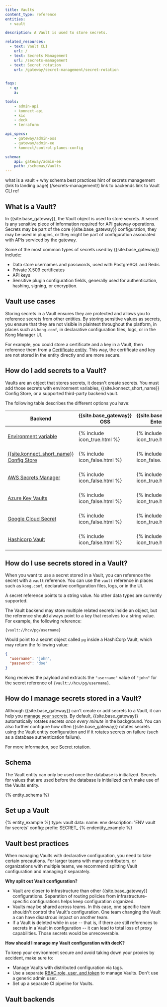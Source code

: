 ```yaml
---
title: Vaults
content_type: reference
entities:
  - vault

description: A Vault is used to store secrets.

related_resources:
  - text: Vault CLI
    url: /
  - text: Secrets Management
    url: /secrets-management
  - text: Secret rotation
    url: /gateway/secret-management/secret-rotation
  

faqs:
  - q: 
    a: 

tools:
    - admin-api
    - konnect-api
    - kic
    - deck
    - terraform

api_specs:
    - gateway/admin-oss
    - gateway/admin-ee
    - konnect/control-planes-config

schema:
    api: gateway/admin-ee
    path: /schemas/Vaults
---
```


what is a vault + why
schema
best practices
hint of secrets management (link to landing page) (/secrets-management/)
link to backends
link to Vault CLI ref

## What is a Vault?
In {{site.base_gateway}}, the Vault object is used to store secrets. A secret is any sensitive piece of information required for API gateway
operations. Secrets may be part of the core {{site.base_gateway}} configuration,
they may be used in plugins, or they might be part of configuration associated
with APIs serviced by the gateway.

Some of the most common types of secrets used by {{site.base_gateway}} include:

* Data store usernames and passwords, used with PostgreSQL and Redis
* Private X.509 certificates
* API keys
* Sensitive plugin configuration fields, generally used for authentication, hashing, signing, or encryption.

## Vault use cases

Storing secrets in a Vault ensures they are protected and allows you to reference secrets from other entities. By storing sensitive values as secrets, you ensure that they are not
visible in plaintext throughout the platform, in places such as `kong.conf`,
in declarative configuration files, logs, or in the Kong Manager UI.

For example, you could store a certificate and a key in a Vault, then reference them from a [Certificate entity](/gateway/entities/certificate/). This way, the certificate and key are not stored in the entity directly and are more secure.

## How do I add secrets to a Vault?

Vaults are an object that stores secrets, it doesn't create secrets. You must add those secrets with environment variables, {{site.konnect_short_name}} Config Store, or a supported third-party backend vault.

The following table describes the different options you have:

| Backend | {{site.base_gateway}} OSS | {{site.base_gateway}} Enterprise | Uses Vault entity | {{site.konnect_short_name}} supported |
|--------|--------------------|----------------|--------------|---------------|
| [Environment variable](/how-to/store-secrets-as-env-variables) | {% include icon_true.html %} | {% include icon_true.html %} | {% include icon_false.html %}| {% include icon_true.html %} |
| [{{site.konnect_short_name}} Config Store](/how-to/store-secrets-in-konnect-config-store) | {% include icon_false.html %}| {% include icon_false.html %}| {% include icon_true.html %} | {% include icon_true.html %}|
| [AWS Secrets Manager](/how-to/configure-aws-secrets-manager-as-a-vault-backend) | {% include icon_false.html %}| {% include icon_true.html %} | {% include icon_true.html %} | {% include icon_true.html %}|
| [Azure Key Vaults](/how-to/configure-azure-key-vaults-as-a-vault-backend) | {% include icon_false.html %} | {% include icon_true.html %}| {% include icon_true.html %}| {% include icon_true.html %}|
| [Google Cloud Secret](/how-to/configure-google-cloud-secret-as-a-vault-backend) | {% include icon_false.html %} | {% include icon_true.html %}| {% include icon_true.html %}| {% include icon_true.html %}|
| [Hashicorp Vault](/how-to/configure-hashicorp-vault-as-a-vault-backend) | {% include icon_false.html %} | {% include icon_true.html %}| {% include icon_true.html %}| {% include icon_true.html %}|


## How do I use secrets stored in a Vault?

When you want to use a secret stored in a Vault, you can reference the secret with a `vault` reference. You can use the `vault` reference in places such as `kong.conf`, declarative configuration files, logs, or in the UI.

A secret reference points to a string value. No other data types are currently supported.

The Vault backend may store multiple related secrets inside an object, but the reference
should always point to a key that resolves to a string value. For example, the following reference:

```
{vault://hcv/pg/username}
```

Would point to a secret object called `pg` inside a HashiCorp Vault, which may return the following value:

```json
{
  "username": "john",
  "password": "doe"
}
```

<!-- vale off -->
Kong receives the payload and extracts the `"username"` value of `"john"` for the secret reference of
`{vault://hcv/pg/username}`.
<!-- vale on -->

## How do I manage secrets stored in a Vault?

Although {{site.base_gateway}} can't create or add secrets to a Vault, it can help you [manage your secrets](/secrets-management/). By default, {{site.base_gateway}} automatically rotates secrets *once every minute* in the background. You can also further configure how often {{site.base_gateway}} rotates secrets using the Vault entity configuration and if it rotates secrets on failure (such as a database authentication failure).

For more information, see [Secret rotation](/gateway/secrets-management/secret-rotation/).

## Schema

The Vault entity can only be used once the database is initialized. Secrets for values that are used before the database is initialized can’t make use of the Vaults entity.

{% entity_schema %}

## Set up a Vault

{% entity_example %}
type: vault
data:
  name: env
  description: 'ENV vault for secrets'
  config:
    prefix: SECRET_
{% endentity_example %}


## Vault best practices

When managing Vaults with declarative configuration, you need to take certain precautions.
For larger teams with many contributors, or organizations with multiple teams,
we recommend splitting Vault configuration and managing it separately.

**Why split out Vault configuration?**

* Vault are closer to infrastructure than other {{site.base_gateway}} configurations.
Separation of routing policies from infrastructure-specific configurations helps
keep configuration organized.
* Vaults may be shared across teams. In this case, one specific team shouldn't
control the Vault's configuration. One team changing the Vault a can have
disastrous impact on another team.
* If a Vault is deleted while in use -- that is, if there are still references to
secrets in a Vault in configuration -- it can lead to total loss of proxy capabilities.
Those secrets would be unrecoverable.

**How should I manage my Vault configuration with decK?**

To keep your environment secure and avoid taking down your proxies by accident, make sure to:

* Manage Vaults with distributed configuration via tags.
* Use a separate [RBAC role, user, and token](/gateway/api/admin-ee/latest/#/rbac/get-rbac-users/)
to manage Vaults. Don't use a generic admin user.
* Set up a separate CI pipeline for Vaults.

## Vault backends

